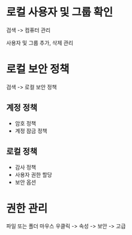 # 로컬 사용자 및 그룹 확인

검색 -> 컴퓨터 관리

사용자 및 그룹 추가, 삭제 관리

# 로컬 보안 정책

검색 -> 로컬 보안 정책

## 계정 정책

- 암호 정책
- 계정 잠금 정책

## 로컬 정책

- 감사 정책
- 사용자 권한 할당
- 보안 옵션

# 권한 관리

파일 또는 폴더 마우스 우클릭 -> 속성 -> 보안 -> 고급
